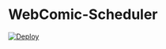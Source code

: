 # WebComic-Scheduler
[![Deploy](https://www.herokucdn.com/deploy/button.svg)](https://heroku.com/deploy)
